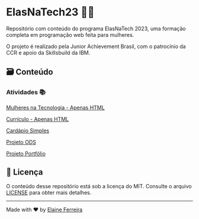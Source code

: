 # ElasNaTech23 👩‍💻

Repositório com conteúdo do programa ElasNaTech 2023, uma formação completa em programação web feita para mulheres.

O projeto é realizado pela Junior Achievement Brasil, com o patrocínio da CCR e apoio da Skillsbuild da IBM.

## 🗃️ Conteúdo

### Atividades 📚

[Mulheres na Tecnologia - Apenas HTML](https://elainefs.github.io/ElasNaTech23/mulheres-na-tecnologia)

[Currículo - Apenas HTML](https://elainefs.github.io/ElasNaTech23/projeto-curriculo/)

[Cardápio Simples](https://elainefs.github.io/ElasNaTech23/cardapio-simples/)

[Projeto ODS](https://elainefs.github.io/ElasNaTech23/projeto-ods)

[Projeto Portfólio](https://github.com/elainefs/elainefs.github.io)

## 📄 Licença

O conteúdo desse repositório está sob a licença do MIT. Consulte o arquivo [LICENSE](/LICENSE) para obter mais detalhes.

---

Made with ❤️ by [Elaine Ferreira](https://github.com/elainefs)
